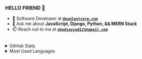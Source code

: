 ### HELLO FRIEND 👋

<!-- Here are some ideas to get you started: -->

<!-- - 👯 I’m looking to collaborate on any JavaScript Project -->
<!-- - 🔭 I’m currently working on ... -->

- 🌱 Software Developer at **[`develentcorp.com`](https://develentcorp.com)**
- 💬 Ask me about **JavaScript, Django, Python, && MERN Stack**
- 📫 Reach out to me at **[`obedsayyad123@gmail.com`](mailto:obedsayyad123@gmail.com.com)**

<!-- - 🤔 I’m looking for help with ... -->
<!-- - 😄 Pronouns: ...
- ⚡ Fun fact: ...  - 💼 See my full portfolio at **[`.com`](https://.com)** -->
<br>

<div>
<details>
  <summary>GitHub Stats</summary>

  <img align="center" alt="codeSTACKr's GitHub Stats" src="https://github-readme-stats.codestackr.vercel.app/api?username=obedsayyad123&show_icons=true&hide_border=true" />

</details>
</div>
<!-- - 
<div>
<details>
  <summary>GitHub History</summary>
  <p><img align="center" src="https://github-readme-streak-stats.herokuapp.com/?user=drakosi99&" alt="drakosi99" /></p>
.
</details>
</div>
-->

<div>
<details>
  <summary>Most Used Languages</summary>

<p><img align="center" src="https://github-readme-stats.vercel.app/api/top-langs?username=obedsayyad123&show_icons=true&theme=radical&locale=en&layout=compact" alt="obedsayyad123" /></p>
</details>
</div>
